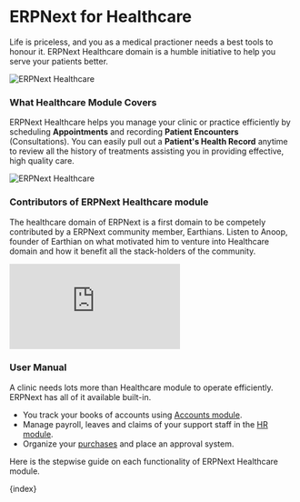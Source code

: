 <!-- add-breadcrumbs -->
# ERPNext for Healthcare

Life is priceless, and you as a medical practioner needs a best tools to honour it. ERPNext Healthcare domain is a humble initiative to help you serve your patients better.

<img class="screenshot" alt="ERPNext Healthcare" src="{{docs_base_url}}/assets/img/healthcare/patient-appointment.png">

### What Healthcare Module Covers

ERPNext Healthcare helps you manage your clinic or practice efficiently by scheduling **Appointments** and recording **Patient Encounters** (Consultations). You can easily pull out a **Patient's Health Record** anytime to review all the history of treatments assisting you in providing effective, high quality care.

<img class="screenshot" alt="ERPNext Healthcare" src="{{docs_base_url}}/assets/img/healthcare/appointment-analytics.png">

### Contributors of ERPNext Healthcare module

The healthcare domain of ERPNext is a first domain to be competely contributed by a ERPNext community member, Earthians. Listen to Anoop, founder of Earthian on what motivated him to venture into Healthcare domain and how it benefit all the stack-holders of the community.

<div>
    <div class='embed-container'>
        <iframe src='https://www.youtube.com/embed/1n4_YqX8ArA' frameborder='0' allowfullscreen>
        </iframe>
    </div>
<div>

### User Manual

A clinic needs lots more than Healthcare module to operate efficiently. ERPNext has all of it available built-in.

- You track your books of accounts using [Accounts module](/docs/user/manual/en/accounts.html).
- Manage payroll, leaves and claims of your support staff in the [HR module](/docs/user/manual/en/human-resources.html).
- Organize your [purchases](/docs/user/manual/en/buying.html) and place an approval system.

Here is the stepwise guide on each functionality of ERPNext Healthcare module.

{index}